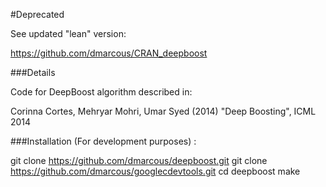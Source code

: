 #Deprecated

See updated "lean" version: 

https://github.com/dmarcous/CRAN_deepboost

###Details

Code for DeepBoost algorithm described in:

Corinna Cortes, Mehryar Mohri, Umar Syed (2014) "Deep Boosting", ICML 2014

###Installation (For development purposes) :

git clone https://github.com/dmarcous/deepboost.git
git clone https://github.com/dmarcous/googlecdevtools.git
cd deepboost
make
